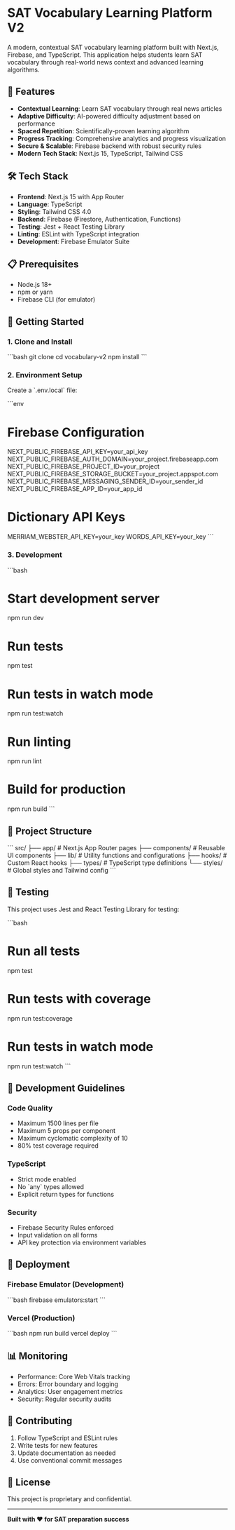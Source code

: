 # SAT Vocabulary Learning Platform V2

A modern, contextual SAT vocabulary learning platform built with Next.js, Firebase, and TypeScript. This application helps students learn SAT vocabulary through real-world news context and advanced learning algorithms.

## 🚀 Features

- **Contextual Learning**: Learn SAT vocabulary through real news articles
- **Adaptive Difficulty**: AI-powered difficulty adjustment based on performance  
- **Spaced Repetition**: Scientifically-proven learning algorithm
- **Progress Tracking**: Comprehensive analytics and progress visualization
- **Secure & Scalable**: Firebase backend with robust security rules
- **Modern Tech Stack**: Next.js 15, TypeScript, Tailwind CSS

## 🛠️ Tech Stack

- **Frontend**: Next.js 15 with App Router
- **Language**: TypeScript
- **Styling**: Tailwind CSS 4.0
- **Backend**: Firebase (Firestore, Authentication, Functions)
- **Testing**: Jest + React Testing Library
- **Linting**: ESLint with TypeScript integration
- **Development**: Firebase Emulator Suite

## 📋 Prerequisites

- Node.js 18+
- npm or yarn
- Firebase CLI (for emulator)

## 🚀 Getting Started

### 1. Clone and Install

\`\`\`bash
git clone <repository-url>
cd vocabulary-v2
npm install
\`\`\`

### 2. Environment Setup

Create a \`.env.local\` file:

\`\`\`env
# Firebase Configuration
NEXT_PUBLIC_FIREBASE_API_KEY=your_api_key
NEXT_PUBLIC_FIREBASE_AUTH_DOMAIN=your_project.firebaseapp.com
NEXT_PUBLIC_FIREBASE_PROJECT_ID=your_project
NEXT_PUBLIC_FIREBASE_STORAGE_BUCKET=your_project.appspot.com
NEXT_PUBLIC_FIREBASE_MESSAGING_SENDER_ID=your_sender_id
NEXT_PUBLIC_FIREBASE_APP_ID=your_app_id

# Dictionary API Keys
MERRIAM_WEBSTER_API_KEY=your_key
WORDS_API_KEY=your_key
\`\`\`

### 3. Development

\`\`\`bash
# Start development server
npm run dev

# Run tests
npm test

# Run tests in watch mode
npm run test:watch

# Run linting
npm run lint

# Build for production
npm run build
\`\`\`

## 📁 Project Structure

\`\`\`
src/
├── app/                    # Next.js App Router pages
├── components/            # Reusable UI components
├── lib/                   # Utility functions and configurations
├── hooks/                 # Custom React hooks
├── types/                 # TypeScript type definitions
└── styles/               # Global styles and Tailwind config
\`\`\`

## 🧪 Testing

This project uses Jest and React Testing Library for testing:

\`\`\`bash
# Run all tests
npm test

# Run tests with coverage
npm run test:coverage

# Run tests in watch mode
npm run test:watch
\`\`\`

## 📖 Development Guidelines

### Code Quality
- Maximum 1500 lines per file
- Maximum 5 props per component  
- Maximum cyclomatic complexity of 10
- 80% test coverage required

### TypeScript
- Strict mode enabled
- No \`any\` types allowed
- Explicit return types for functions

### Security
- Firebase Security Rules enforced
- Input validation on all forms
- API key protection via environment variables

## 🚀 Deployment

### Firebase Emulator (Development)
\`\`\`bash
firebase emulators:start
\`\`\`

### Vercel (Production)
\`\`\`bash
npm run build
vercel deploy
\`\`\`

## 📊 Monitoring

- Performance: Core Web Vitals tracking
- Errors: Error boundary and logging
- Analytics: User engagement metrics
- Security: Regular security audits

## 🤝 Contributing

1. Follow TypeScript and ESLint rules
2. Write tests for new features
3. Update documentation as needed
4. Use conventional commit messages

## 📄 License

This project is proprietary and confidential.

---

**Built with ❤️ for SAT preparation success**
